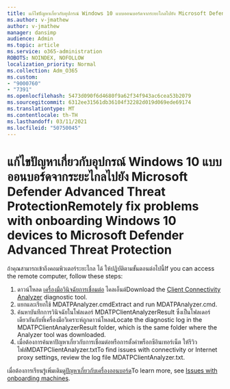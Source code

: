```yaml
---
title: แก้ไขปัญหาเกี่ยวกับอุปกรณ์ Windows 10 แบบออนบอร์ดจากระยะไกลไปยัง Microsoft Defender Advanced Threat Protection
ms.author: v-jmathew
author: v-jmathew
manager: dansimp
audience: Admin
ms.topic: article
ms.service: o365-administration
ROBOTS: NOINDEX, NOFOLLOW
localization_priority: Normal
ms.collection: Adm_O365
ms.custom:
- "9000760"
- "7391"
ms.openlocfilehash: 5473d090f6d4680f9a62f34f943ac6cea53b2079
ms.sourcegitcommit: 6312ee31561db36104f32282d019d069ede69174
ms.translationtype: MT
ms.contentlocale: th-TH
ms.lasthandoff: 03/11/2021
ms.locfileid: "50750045"
---
```

# <a name="remotely-fix-problems-with-onboarding-windows-10-devices-to-microsoft-defender-advanced-threat-protection"></a><span data-ttu-id="762bb-102">แก้ไขปัญหาเกี่ยวกับอุปกรณ์ Windows 10 แบบออนบอร์ดจากระยะไกลไปยัง Microsoft Defender Advanced Threat Protection</span><span class="sxs-lookup"><span data-stu-id="762bb-102">Remotely fix problems with onboarding Windows 10 devices to Microsoft Defender Advanced Threat Protection</span></span>

<span data-ttu-id="762bb-103">ถ้าคุณสามารถเข้าถึงคอมพิวเตอร์ระยะไกล ได้ ให้ปฏิบัติตามขั้นตอนต่อไปนี้</span><span class="sxs-lookup"><span data-stu-id="762bb-103">If you can access the remote computer, follow these steps:</span></span>

1. <span data-ttu-id="762bb-104">ดาวน์โหลด [เครื่องมือวินิจฉัยการเชื่อมต่อ](https://go.microsoft.com/fwlink/?linkid=2143466) ไคลเอ็นต์</span><span class="sxs-lookup"><span data-stu-id="762bb-104">Download the [Client Connectivity Analyzer](https://go.microsoft.com/fwlink/?linkid=2143466) diagnostic tool.</span></span>
2. <span data-ttu-id="762bb-105">แยกและเรียกใช้ MDATPAnalyzer.cmd</span><span class="sxs-lookup"><span data-stu-id="762bb-105">Extract and run MDATPAnalyzer.cmd.</span></span>
3. <span data-ttu-id="762bb-106">ค้นหาบันทึกการวินิจฉัยในโฟลเดอร์ MDATPClientAnalyzerResult ซึ่งเป็นโฟลเดอร์เดียวกันกับที่เครื่องมือวิเคราะห์ถูกดาวน์โหลด</span><span class="sxs-lookup"><span data-stu-id="762bb-106">Locate the diagnostic log in the MDATPClientAnalyzerResult folder, which is the same folder where the Analyzer tool was downloaded.</span></span>
4. <span data-ttu-id="762bb-107">เมื่อต้องการค้นหาปัญหาเกี่ยวกับการเชื่อมต่อหรือการตั้งค่าพร็อกซีอินเทอร์เน็ต ให้รีวิวไฟล์MDATPClientAnalyzer.txt</span><span class="sxs-lookup"><span data-stu-id="762bb-107">To find issues with connectivity or Internet proxy settings, review the log file MDATPClientAnalyzer.txt.</span></span>

<span data-ttu-id="762bb-108">เมื่อต้องการเรียนรู้เพิ่มเติม[ดูปัญหาเกี่ยวกับเครื่องออนบอร์ด](https://go.microsoft.com/fwlink/?linkid=2143634)</span><span class="sxs-lookup"><span data-stu-id="762bb-108">To learn more, see [Issues with onboarding machines](https://go.microsoft.com/fwlink/?linkid=2143634).</span></span>
